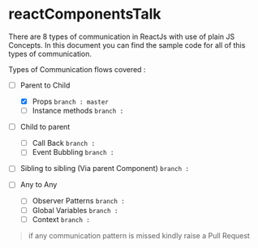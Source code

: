 # reactComponentsTalk
There are 8 types of communication in ReactJs with use of plain JS Concepts. In this document you can find the sample code for all of this types of communication.

Types of Communication flows covered : 

- [ ] Parent to Child
    - [x] Props `branch : master`
    - [ ] Instance methods `branch : `
       
- [ ] Child to parent
    - [ ] Call Back `branch : `
    - [ ] Event Bubbling `branch : `
       
- [ ] Sibling to sibling  (Via parent Component) `branch : `
       
- [ ] Any to Any
    - [ ] Observer Patterns `branch : `
    - [ ] Global Variables `branch : `
    - [ ] Context `branch : `
                
> if any communication pattern is missed kindly raise a Pull Request 

